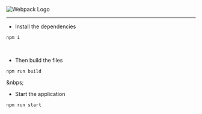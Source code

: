 ![Webpack Logo](https://github.com/aguin467/webPack/blob/master/webpack.png) 

------------------------------------------------------------------------------------------------------------------------------------------

- Install the dependencies 
```
npm i
```
<p>&nbsp;</p>

- Then build the files
```
npm run build
```

<p>&nbps;</p>

- Start the application
```
npm run start
```

